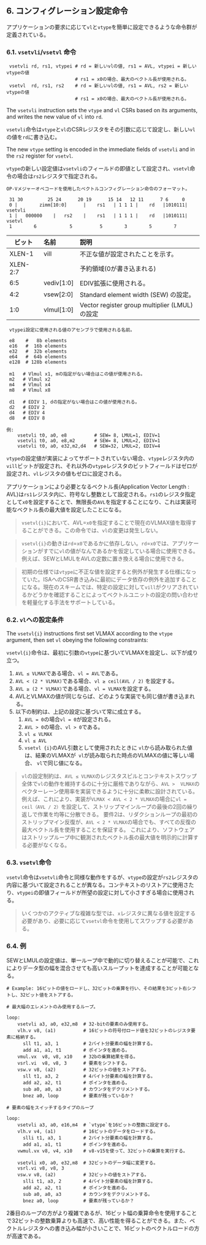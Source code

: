 ## 6. コンフィグレーション設定命令

アプリケーションの要求に応じて`vl`と`vtype`を簡単に設定できるような命令群が定義されている。

### 6.1. `vsetvli`/`vsetvl` 命令

```
 vsetvli rd, rs1, vtypei # rd = 新しいvlの値, rs1 = AVL, vtypei = 新しいvtypeの値
                         # rs1 = x0の場合、最大のベクトル長が使用される。
 vsetvl  rd, rs1, rs2    # rd = 新しいvlの値, rs1 = AVL, rs2 = 新しいvtypeの値
                         # rs1 = x0の場合、最大のベクトル長が使用される。
```

The `vsetvli` instruction sets the `vtype` and `vl` CSRs based on its arguments, and writes the new value of `vl` into `rd`.

`vsetvli`命令は`vtype`と`vl`のCSRレジスタをその引数に応じて設定し、新しい`vl`の値を`rd`に書き込む。

The new `vtype` setting is encoded in the immediate fields of `vsetvli` and in the `rs2` register for `vsetvl`.

`vtype`の新しい設定値は`vsetvli`のフィールドの即値として設定され、`vsetvl`命令の場合は`rs2`レジスタで指定される。

```
OP-Vメジャーオペコードを使用したベクトルコンフィグレーション命令のフォーマット。

 31 30         25 24      20 19      15 14   12 11      7 6     0
 0 |        zimm[10:0]      |    rs1   | 1 1 1 |    rd   |1010111| vsetvli
 1 |   000000    |   rs2    |    rs1   | 1 1 1 |    rd   |1010111| vsetvl
 1        6            5          5        3        5        7
```

| ビット   | 名前       | 説明                                           |
| -------- | :--------- | :--------------------------------------------- |
| XLEN-1   | vill       | 不正な値が設定されたことを示す。               |
| XLEN-2:7 |            | 予約領域(0が書き込まれる)                      |
| 6:5      | vediv[1:0] | EDIV拡張に使用される。                         |
| 4:2      | vsew[2:0]  | Standard element width (SEW) の設定。          |
| 1:0      | vlmul[1:0] | Vector register group multiplier (LMUL) の設定 |

```
 vtypei設定に使用される値のアセンブラで使用される名前。
 
 e8    #   8b elements
 e16   #  16b elements
 e32   #  32b elements
 e64   #  64b elements
 e128  # 128b elements

 m1   # Vlmul x1, mの指定がない場合はこの値が使用される。
 m2   # Vlmul x2
 m4   # Vlmul x4
 m8   # Vlmul x8

 d1   # EDIV 1, dの指定がない場合はこの値が使用される。
 d2   # EDIV 2
 d4   # EDIV 4
 d8   # EDIV 8

例:
    vsetvli t0, a0, e8          # SEW= 8, LMUL=1, EDIV=1
    vsetvli t0, a0, e8,m2       # SEW= 8, LMUL=2, EDIV=1
    vsetvli t0, a0, e32,m2,d4   # SEW=32, LMUL=2, EDIV=4
```

`vtype`の設定値が実装によってサポートされていない場合、`vtype`レジスタ内の`vill`ビットが設定され、それ以外の`vtype`レジスタのビットフィールドはゼロが設定され、`vl`レジスタの値もゼロに設定される。

アプリケーションにより必要となるベクトル長(Application Vector Length : AVL)は`rs1`レジスタ内に、符号なし整数として設定される。`rs1`のレジスタ指定として`x0`を設定することで、無限長の`AVL`を指定することになり、これは実装可能なベクトル長の最大値を設定したことになる。

> `vsetvl{i}`において、AVL=`x0`を指定することで現在のVLMAX値を取得することができる。この命令では、`vl`の変更は発生しない。

> `vsetvl{i}`の動きは`rd`=`x0`であるかに依存しない。`rd`=`x0`では、アプリケーションがすでに`vl`の値がなんであるかを仮定している場合に使用できる。例えば、SEWとLMULをAVLの定数に置き換える場合に使用できる。

> 初期の仕様では`vtype`に不正な値を設定すると例外が発生する仕様になっていた。ISAへのCSR書き込みに最初にデータ依存の例外を追加することになる。現在のスキームでは、特定の設定に対して`vill`がクリアされているかどうかを確認することによってベクトルユニットの設定の問い合わせを軽量化する手法をサポートしている。

### 6.2.  `vl`への設定条件

The `vsetvl{i}` instructions first set VLMAX according to the `vtype` argument, then set `vl` obeying the following constraints:

`vsetvl{i}`命令は、最初に引数の`vtype`に基づいてVLMAXを設定し、以下が成り立つ。

1. `AVL ≤ VLMAX`である場合、`vl = AVL`である。
2. `AVL < (2 * VLMAX)`である場合、`vl ≥ ceil(AVL / 2)` を設定する。
3. `AVL ≥ (2 * VLMAX)`である場合、`vl = VLMAX`を設定する。
4. AVLとVLMAXの値が同じならば、どのような実装でも同じ値が書き込まれる。
5. 以下の制約は、上記の設定に基づいて常に成立する。
   1. `AVL = 0`の場合`vl = 0`が設定される。
   2. `AVL > 0`の場合、`vl > 0`である。
   3. `vl ≤ VLMAX`
   4. `vl ≤ AVL`
   5. `vsetvl {i}`のAVL引数として使用されたときに `vl`から読み取られた値は、結果のVLMAXが` vl`が読み取られた時点のVLMAXの値に等しい場合、 `vl`で同じ値になる。

> `vl`の設定制約は、`AVL ≤ VLMAX`のレジスタスピルとコンテキストスワップ全体で`vl`の動作を維持するのに十分に厳格でありながら、`AVL >  VLMAX`のベクターレーン使用率を実装できるように十分に柔軟に設計されている。例えば、これにより、実装が`VLMAX < AVL < 2 * VLMAX`の場合に`vl = ceil（AVL / 2）`を設定して、ストリップマインループの最後の2回の繰り返しで作業を均等に分散できる。 要件2は、リダクションループの最初のストリップマイン反復が、`AVL < 2 * VLMAX`の場合でも、すべての反復の最大ベクトル長を使用することを保証する。 これにより、ソフトウェアはストリップループ中に観測されたベクトル長の最大値を明示的に計算する必要がなくなる。

### 6.3. `vsetvl`命令

`vsetvl`命令は`vsetvli`命令と同様な動作をするが、`vtype`の設定が`rs2`レジスタの内容に基づいて設定されることが異なる。コンテキストのリストアに使用さたり、`vtypei`の即値フィールドが所望の設定に対して小さすぎる場合に使用される。

> いくつかのアクティブな複雑な型では、`x`レジスタに異なる値を設定する必要があり、必要に応じて`vsetvl`命令を使用してスワップする必要がある。

### 6.4. 例

SEWとLMULの設定値は、単一ループ中で動的に切り替えることが可能で、これによりデータ型の幅を混合させても高いスループットを達成することが可能となる。

```
# Example: 16ビットの値をロードし、32ビットの乗算を行い、その結果を3ビット右シフトし、32ビット値をストアする。

# 最大幅のエレメントのみ使用するループ。

loop:
    vsetvli a3, a0, e32,m8  # 32-bitの要素のみ使用する。
    vlh.v v8, (a1)          # 16ビットの符号付ロード値を32ビットのレジスタ要素に格納する。
      sll t1, a3, 1         # 2バイト分要素の幅を計算する。
      add a1, a1, t1        # ポインタを進める。
    vmul.vx  v8, v8, x10    # 32bの乗算結果を得る。
    vsrl.vi  v8, v8, 3      # 要素をシフトする。
    vsw.v v8, (a2)          # 32ビットの値をストアする。
      sll t1, a3, 2         # 4バイト分要素の幅を計算する。
      add a2, a2, t1        # ポインタを進める。
      sub a0, a0, a3        # カウンタをデクリメントする。
      bnez a0, loop         # 要素が残っているか？

# 要素の幅をスイッチするタイプのループ

loop:
    vsetvli a3, a0, e16,m4  # `vtype`を16ビットの整数に設定する。
    vlh.v v4, (a1)          # 16ビットのデータをロードする。
      slli t1, a3, 1        # 2バイト分要素の幅を計算する。
      add a1, a1, t1        # ポインタを進める。
    vwmul.vx v8, v4, x10    # v8-v15を使って、32ビットの乗算を実行する。
    
    vsetvli x0, a0, e32,m8  # 32ビットのデータ幅に変更する。
    vsrl.vi v8, v8, 3
    vsw.v v8, (a2)          # 32ビットの値をストアする。
      slli t1, a3, 2        # 4バイト分要素の幅を計算する。
      add a2, a2, t1        # ポインタを進める。
      sub a0, a0, a3        # カウンタをデクリメントする。
      bnez a0, loop         # 要素が残っているか？
```

2番目のループの方がより複雑であるが、16ビット幅の乗算命令を使用することで32ビットの整数乗算よりも高速で、高い性能を得ることができる。また、ベクトルレジスタへの書き込み幅が小さいことで、16ビットのベクトルロードの方が高速である。
